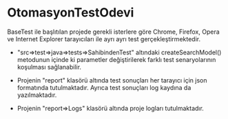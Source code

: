 # OtomasyonTestOdevi

BaseTest ile başlıtılan projede gerekli isterlere göre Chrome, Firefox, Opera ve Internet Explorer tarayıcıları ile ayrı ayrı test gerçekleştirmektedir.

* "src=>test=>java=>tests=>SahibindenTest" altındaki createSearchModel() metodunun içinde ki parametler değiştirilerek farklı test senaryolarının koşulması sağlanabilir.


* Projenin "report" klasörü altında test sonuçları her tarayıcı için json formatında tutulmaktadır. Ayrıca test sonuçları log     kaydına da yazılmaktadır.
* Projenin "report=>Logs" klasörü altında proje logları tutulmaktadır.
         

